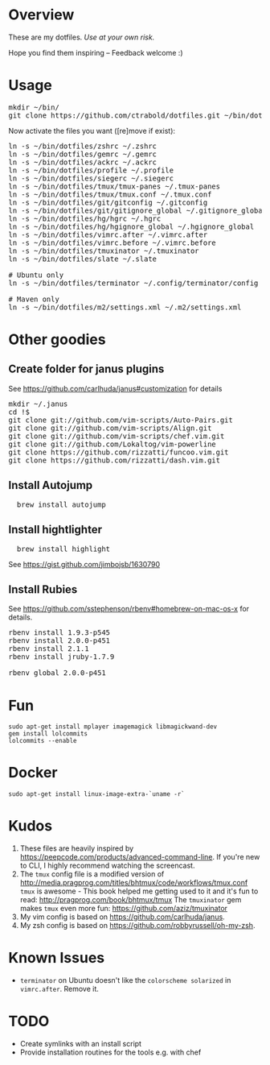 # Overview

These are my dotfiles. *Use at your own risk.*

Hope you find them inspiring – Feedback welcome :)

# Usage

<pre>
mkdir ~/bin/
git clone https://github.com/ctrabold/dotfiles.git ~/bin/dotfiles
</pre>
Now activate the files you want ([re]move if exist):
<pre>
ln -s ~/bin/dotfiles/zshrc ~/.zshrc
ln -s ~/bin/dotfiles/gemrc ~/.gemrc
ln -s ~/bin/dotfiles/ackrc ~/.ackrc
ln -s ~/bin/dotfiles/profile ~/.profile
ln -s ~/bin/dotfiles/siegerc ~/.siegerc
ln -s ~/bin/dotfiles/tmux/tmux-panes ~/.tmux-panes
ln -s ~/bin/dotfiles/tmux/tmux.conf ~/.tmux.conf
ln -s ~/bin/dotfiles/git/gitconfig ~/.gitconfig               # Make sure you customize your author
ln -s ~/bin/dotfiles/git/gitignore_global ~/.gitignore_global
ln -s ~/bin/dotfiles/hg/hgrc ~/.hgrc                          # Make sure you customize your author
ln -s ~/bin/dotfiles/hg/hgignore_global ~/.hgignore_global
ln -s ~/bin/dotfiles/vimrc.after ~/.vimrc.after
ln -s ~/bin/dotfiles/vimrc.before ~/.vimrc.before
ln -s ~/bin/dotfiles/tmuxinator ~/.tmuxinator                 # Beware of the `terminator` issue. See below
ln -s ~/bin/dotfiles/slate ~/.slate                           # https://github.com/jigish/slate

# Ubuntu only
ln -s ~/bin/dotfiles/terminator ~/.config/terminator/config

# Maven only
ln -s ~/bin/dotfiles/m2/settings.xml ~/.m2/settings.xml
</pre>

# Other goodies

## Create folder for janus plugins

See https://github.com/carlhuda/janus#customization for details
<pre>
mkdir ~/.janus
cd !$
git clone git://github.com/vim-scripts/Auto-Pairs.git
git clone git://github.com/vim-scripts/Align.git
git clone git://github.com/vim-scripts/chef.vim.git
git clone git://github.com/Lokaltog/vim-powerline
git clone https://github.com/rizzatti/funcoo.vim.git
git clone https://github.com/rizzatti/dash.vim.git
</pre>

## Install Autojump

<pre>
  brew install autojump
</pre>

## Install hightlighter

<pre>
  brew install highlight
</pre>

See https://gist.github.com/jimbojsb/1630790

## Install Rubies

See https://github.com/sstephenson/rbenv#homebrew-on-mac-os-x for details.

<pre>
rbenv install 1.9.3-p545
rbenv install 2.0.0-p451
rbenv install 2.1.1
rbenv install jruby-1.7.9

rbenv global 2.0.0-p451
</pre>


# Fun

    sudo apt-get install mplayer imagemagick libmagickwand-dev
    gem install lolcommits
    lolcommits --enable


# Docker

    sudo apt-get install linux-image-extra-`uname -r`

# Kudos

1. These files are heavily inspired by https://peepcode.com/products/advanced-command-line.
If you're new to CLI, I highly recommend watching the screencast.
2. The `tmux` config file is a modified version of http://media.pragprog.com/titles/bhtmux/code/workflows/tmux.conf
`tmux` is awesome - This book helped me getting used to it and it's fun to read: http://pragprog.com/book/bhtmux/tmux
The `tmuxinator` gem makes `tmux` even more fun: https://github.com/aziz/tmuxinator
3. My vim config is based on https://github.com/carlhuda/janus.
4. My zsh config is based on https://github.com/robbyrussell/oh-my-zsh.

# Known Issues

* `terminator` on Ubuntu doesn't like the `colorscheme solarized` in `vimrc.after`. Remove it.

# TODO

* Create symlinks with an install script
* Provide installation routines for the tools e.g. with chef
